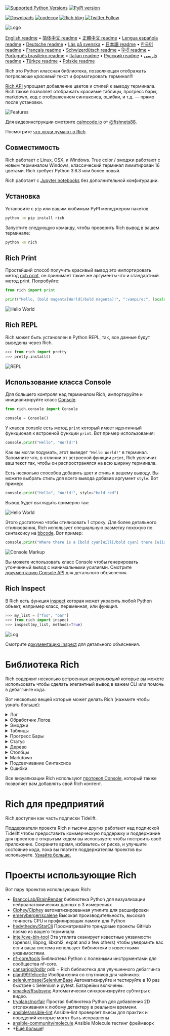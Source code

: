 [![Supported Python Versions](https://img.shields.io/pypi/pyversions/rich/13.2.0)](https://pypi.org/project/rich/) [![PyPI version](https://badge.fury.io/py/rich.svg)](https://badge.fury.io/py/rich)

[![Downloads](https://pepy.tech/badge/rich/month)](https://pepy.tech/project/rich)
[![codecov](https://codecov.io/gh/Textualize/rich/branch/master/graph/badge.svg)](https://codecov.io/gh/Textualize/rich)
[![Rich blog](https://img.shields.io/badge/blog-rich%20news-yellowgreen)](https://www.willmcgugan.com/tag/rich/)
[![Twitter Follow](https://img.shields.io/twitter/follow/willmcgugan.svg?style=social)](https://twitter.com/willmcgugan)

![Logo](https://github.com/textualize/rich/raw/master/imgs/logo.svg)

[English readme](https://github.com/textualize/rich/blob/master/README.md)
 • [简体中文 readme](https://github.com/textualize/rich/blob/master/README.cn.md)
 • [正體中文 readme](https://github.com/textualize/rich/blob/master/README.zh-tw.md)
 • [Lengua española readme](https://github.com/textualize/rich/blob/master/README.es.md)
 • [Deutsche readme](https://github.com/textualize/rich/blob/master/README.de.md)
 • [Läs på svenska](https://github.com/textualize/rich/blob/master/README.sv.md)
 • [日本語 readme](https://github.com/textualize/rich/blob/master/README.ja.md)
 • [한국어 readme](https://github.com/textualize/rich/blob/master/README.kr.md)
 • [Français readme](https://github.com/textualize/rich/blob/master/README.fr.md)
 • [Schwizerdütsch readme](https://github.com/textualize/rich/blob/master/README.de-ch.md)
 • [हिन्दी readme](https://github.com/textualize/rich/blob/master/README.hi.md)
 • [Português brasileiro readme](https://github.com/textualize/rich/blob/master/README.pt-br.md)
 • [Italian readme](https://github.com/textualize/rich/blob/master/README.it.md)
 • [Русский readme](https://github.com/textualize/rich/blob/master/README.ru.md)
  • [فارسی readme](https://github.com/textualize/rich/blob/master/README.fa.md)
 • [Türkçe readme](https://github.com/textualize/rich/blob/master/README.tr.md)
 • [Polskie readme](https://github.com/textualize/rich/blob/master/README.pl.md)

Rich это Python классная библиотека, позволяющая отображать потрясающе _красивый_ текст и форматировать терминал!!!

[Rich API](https://rich.readthedocs.io/en/latest/) упрощает добавление цветов и стилей к выводу терминала. Rich также позволяет отображать красивые таблицы, прогресс бары, markdown, код с отображением синтаксиса, ошибки, и т.д. — прямо после установки.

![Features](https://github.com/textualize/rich/raw/master/imgs/features.png)

Для видеоинструкции смотрите [calmcode.io](https://calmcode.io/rich/introduction.html) от [@fishnets88](https://twitter.com/fishnets88).

Посмотрите [что люди думают о Rich](https://www.willmcgugan.com/blog/pages/post/rich-tweets/).

## Cовместимость

Rich работает с Linux, OSX, и Windows. True color / эмоджи работают с новым терминалом Windows, классический терминал лимитирован 16 цветами. Rich требует Python 3.6.3 или более новый.

Rich работает с [Jupyter notebooks](https://jupyter.org/) без дополнительной конфигурации.

## Установка

Установите с `pip` или вашим любимым PyPI менеджером пакетов.

```sh
python -m pip install rich
```

Запустите следующую команду, чтобы проверить Rich вывод в вашем терминале:

```sh
python -m rich
```

## Rich Print

Простейший способ получить красивый вывод это импортировать метод [rich print](https://rich.readthedocs.io/en/latest/introduction.html#quick-start), он принимает такие же аргументы что и стандартный метод print. Попробуйте:

```python
from rich import print

print("Hello, [bold magenta]World[/bold magenta]!", ":vampire:", locals())
```

![Hello World](https://github.com/textualize/rich/raw/master/imgs/print.png)

## Rich REPL

Rich может быть установлен в Python REPL, так, все данные будут выведены через Rich.

```python
>>> from rich import pretty
>>> pretty.install()
```

![REPL](https://github.com/textualize/rich/raw/master/imgs/repl.png)

## Использование класса Console

Для большего контроля над терминалом Rich, импортируйте и инициализируйте класс [Console](https://rich.readthedocs.io/en/latest/reference/console.html#rich.console.Console).

```python
from rich.console import Console

console = Console()
```

У класса console есть метод `print` который имеет идентичный функционал к встроеной функции `print`. Вот пример использования:

```python
console.print("Hello", "World!")
```

Как вы могли подумать, этот выведет `"Hello World!"` в терминал. Запомните что, в отличии от встроеной функции `print`, Rich увеличит ваш текст так, чтобы он распространялся на всю ширину терминала.

Есть несколько способов добавить цвет и стиль к вашему выводу. Вы можете выбрать стиль для всего вывода добавив аргумент `style`. Вот пример:

```python
console.print("Hello", "World!", style="bold red")
```

Вывод будет выглядить примерно так:

![Hello World](https://github.com/textualize/rich/raw/master/imgs/hello_world.png)

Этого достаточно чтобы стилизовать 1 строку. Для более детального стилизования, Rich использует специальную разметку похожую по синтаксису на [bbcode](https://en.wikipedia.org/wiki/BBCode). Вот пример:

```python
console.print("Where there is a [bold cyan]Will[/bold cyan] there [u]is[/u] a [i]way[/i].")
```

![Console Markup](https://github.com/textualize/rich/raw/master/imgs/where_there_is_a_will.png)

Вы можете использовать класс Console чтобы генерировать утонченный вывод с минимальными усилиями. Смотрите [документацию Console API](https://rich.readthedocs.io/en/latest/console.html) для детального объяснения.

## Rich Inspect

В Rich есть функция [inspect](https://rich.readthedocs.io/en/latest/reference/init.html?highlight=inspect#rich.inspect) которая может украсить любой Python объект, например класс, переменная, или функция.

```python
>>> my_list = ["foo", "bar"]
>>> from rich import inspect
>>> inspect(my_list, methods=True)
```

![Log](https://github.com/textualize/rich/raw/master/imgs/inspect.png)

Смотрите [документацию inspect](https://rich.readthedocs.io/en/latest/reference/init.html#rich.inspect) для детального объяснения.

# Библиотека Rich

Rich содержит несколько встроенных _визуализаций_ которые вы можете использовать чтобы сделать элегантный вывод в важем CLI или помочь в дебаггинге кода.

Вот несколько вещей которые может делать Rich (нажмите чтобы узнать больше):

<details>
<summary>Лог</summary>

В классе console есть метод `log()` который похож на `print()`, но также изображает столбец для текущего времени, файла и линии кода которая вызвала метод. По умолчанию Rich будет подсвечивать синтаксис для структур Python и для строк repr. Если вы передадите в метод коллекцию (т.е. dict или list) Rich выведет её так, чтобы она помещалась в доступном месте. Вот пример использования этого метода.

```python
from rich.console import Console
console = Console()

test_data = [
    {"jsonrpc": "2.0", "method": "sum", "params": [None, 1, 2, 4, False, True], "id": "1",},
    {"jsonrpc": "2.0", "method": "notify_hello", "params": [7]},
    {"jsonrpc": "2.0", "method": "subtract", "params": [42, 23], "id": "2"},
]

def test_log():
    enabled = False
    context = {
        "foo": "bar",
    }
    movies = ["Deadpool", "Rise of the Skywalker"]
    console.log("Hello from", console, "!")
    console.log(test_data, log_locals=True)


test_log()
```

Код выше выведет это:

![Log](https://github.com/textualize/rich/raw/master/imgs/log.png)

Запомните аргумент `log_locals`, он выводит таблицу имеющую локальные переменные функции в которой метод был вызван.

Метод может быть использован для вывода данных в терминал в длинно-работающих программ, таких как сервера, но он также может помочь в дебаггинге.

</details>
<details>
<summary>Обработчик Логов</summary>

Вы также можете использовать встроенный [класс Handler](https://rich.readthedocs.io/en/latest/logging.html) чтобы форматировать и раскрашивать вывод из встроенной библиотеки logging. Вот пример вывода:

![Logging](https://github.com/textualize/rich/raw/master/imgs/logging.png)

</details>

<details>
<summary>Эмоджи</summary>

Чтобы вставить эмоджи в вывод консоли поместите название между двумя двоеточиями. Вот пример:

```python
>>> console.print(":smiley: :vampire: :pile_of_poo: :thumbs_up: :raccoon:")
😃 🧛 💩 👍 🦝
```

Пожалуйста, используйте это мудро.

</details>

<details>
<summary>Таблицы</summary>

Rich может отображать гибкие [таблицы](https://rich.readthedocs.io/en/latest/tables.html) с символами unicode. Есть большое количество форматов границ, стилей, выравниваний ячеек и т.п.

![table movie](https://github.com/textualize/rich/raw/master/imgs/table_movie.gif)

Эта анимация была сгенерирована с помощью [table_movie.py](https://github.com/textualize/rich/blob/master/examples/table_movie.py) в директории примеров.

Вот пример более простой таблицы:

```python
from rich.console import Console
from rich.table import Table

console = Console()

table = Table(show_header=True, header_style="bold magenta")
table.add_column("Date", style="dim", width=12)
table.add_column("Title")
table.add_column("Production Budget", justify="right")
table.add_column("Box Office", justify="right")
table.add_row(
    "Dec 20, 2019", "Star Wars: The Rise of Skywalker", "$275,000,000", "$375,126,118"
)
table.add_row(
    "May 25, 2018",
    "[red]Solo[/red]: A Star Wars Story",
    "$275,000,000",
    "$393,151,347",
)
table.add_row(
    "Dec 15, 2017",
    "Star Wars Ep. VIII: The Last Jedi",
    "$262,000,000",
    "[bold]$1,332,539,889[/bold]",
)

console.print(table)
```

Этот пример выводит:

![table](https://github.com/textualize/rich/raw/master/imgs/table.png)

Запомните что разметка консоли отображается таким же способом что и `print()` и `log()`. На самом деле, всё, что может отобразить Rich может быть в заголовках или рядах (даже другие таблицы).

Класс `Table` достаточно умный чтобы менять размер столбцов, так, чтобы они заполняли доступную ширину терминала, обёртывая текст как нужно. Вот тот же самый пример с терминалом меньше таблицы:

![table2](https://github.com/textualize/rich/raw/master/imgs/table2.png)

</details>

<details>
<summary>Прогресс Бары</summary>

Rich может отображать несколько плавных [прогресс](https://rich.readthedocs.io/en/latest/progress.html) баров чтобы отслеживать долго-идущие задания.

Для базового использования, оберните любую последовательность в функции `track` и переберите результат. Вот пример:

```python
from rich.progress import track

for step in track(range(100)):
    do_step(step)
```

Отслеживать больше чем 1 задание не сложнее. Вот пример взятый из документации:

![progress](https://github.com/textualize/rich/raw/master/imgs/progress.gif)

Столбцы могут быть настроены чтобы показывать любые детали. Стандартные столбцы содержат проценты исполнения, размер файлы, скорость файла, и оставшееся время. Вот ещё пример показывающий загрузку в прогрессе:

![progress](https://github.com/textualize/rich/raw/master/imgs/downloader.gif)

Чтобы попробовать самому, скачайте [examples/downloader.py](https://github.com/textualize/rich/blob/master/examples/downloader.py) который может скачать несколько URL одновременно пока отображая прогресс.

</details>

<details>
<summary>Статус</summary>

Для ситуаций где сложно высчитать прогресс, вы можете использовать метод [статус](https://rich.readthedocs.io/en/latest/reference/console.html#rich.console.Console.status) который будет отображать крутящуюся анимацию и сообщение. Анимация не перекроет вам доступ к консоли. Вот пример:

```python
from time import sleep
from rich.console import Console

console = Console()
tasks = [f"task {n}" for n in range(1, 11)]

with console.status("[bold green]Working on tasks...") as status:
    while tasks:
        task = tasks.pop(0)
        sleep(1)
        console.log(f"{task} complete")
```

Это генерирует вот такой вывод в консоль.

![status](https://github.com/textualize/rich/raw/master/imgs/status.gif)

Крутящиеся анимации были взяты из [cli-spinners](https://www.npmjs.com/package/cli-spinners). Вы можете выбрать одну из них указав параметр `spinner`. Запустите следующую команду чтобы узнать доступные анимации:

```
python -m rich.spinner
```

Эта команда выдаёт вот такой вывод в терминал:

![spinners](https://github.com/textualize/rich/raw/master/imgs/spinners.gif)

</details>

<details>
<summary>Дерево</summary>

Rich может отобразить [дерево](https://rich.readthedocs.io/en/latest/tree.html) с указаниями. Дерево идеально подходит для отображения структуры файлов или любых других иерархических данных.

Ярлыки дерева могут быть простым текстом или любой другой вещью Rich может отобразить. Запустите следующую команду для демонстрации:

```
python -m rich.tree
```

Это генерирует следующий вывод:

![markdown](https://github.com/textualize/rich/raw/master/imgs/tree.png)

Смотрите пример [tree.py](https://github.com/textualize/rich/blob/master/examples/tree.py) для скрипта который отображает дерево любой директории, похоже на команду linux `tree`.

</details>

<details>
<summary>Столбцы</summary>

Rich может отображать контент в [столбцах](https://rich.readthedocs.io/en/latest/columns.html) с равной или оптимальной шириной. Вот очень простой пример клона команды `ls` (MacOS / Linux) который отображает a файлы директории в столбцах:

```python
import os
import sys

from rich import print
from rich.columns import Columns

directory = os.listdir(sys.argv[1])
print(Columns(directory))
```

Следующий скриншот это вывод из [примера столбцов](https://github.com/textualize/rich/blob/master/examples/columns.py) который изображает данные взятые из API в столбцах:

![columns](https://github.com/textualize/rich/raw/master/imgs/columns.png)

</details>

<details>
<summary>Markdown</summary>

Rich может отображать [markdown](https://rich.readthedocs.io/en/latest/markdown.html) и делает неплохую работу в форматировании под терминал.

Чтобы отобразить markdown импортируйте класс `Markdown` и инициализируйте его с помощью строки содержащей код markdown. После чего выведите его в консоль. Вот пример:

```python
from rich.console import Console
from rich.markdown import Markdown

console = Console()
with open("README.md") as readme:
    markdown = Markdown(readme.read())
console.print(markdown)
```

Это выведет что-то похожее на это:

![markdown](https://github.com/textualize/rich/raw/master/imgs/markdown.png)

</details>

<details>
<summary>Подсвечивание Синтаксиса</summary>

Rich использует библиотеку [pygments](https://pygments.org/) чтобы имплементировать [подсвечивание синтаксиса](https://rich.readthedocs.io/en/latest/syntax.html). Использование похоже на отображение markdown; инициализируйте класс `Syntax` и выводите его в консоль. Вот пример:

```python
from rich.console import Console
from rich.syntax import Syntax

my_code = '''
def iter_first_last(values: Iterable[T]) -> Iterable[Tuple[bool, bool, T]]:
    """Iterate and generate a tuple with a flag for first and last value."""
    iter_values = iter(values)
    try:
        previous_value = next(iter_values)
    except StopIteration:
        return
    first = True
    for value in iter_values:
        yield first, False, previous_value
        first = False
        previous_value = value
    yield first, True, previous_value
'''
syntax = Syntax(my_code, "python", theme="monokai", line_numbers=True)
console = Console()
console.print(syntax)
```

Это выведет что-то похожее на это:

![syntax](https://github.com/textualize/rich/raw/master/imgs/syntax.png)

</details>

<details>
<summary>Ошибки</summary>

Rich может отображать [красивые ошибки](https://rich.readthedocs.io/en/latest/traceback.html) которые проще читать и показывают больше кода чем стандартные ошибки Python. Вы можете установить Rich как стандартный обработчик ошибок чтобы все непойманные ошибки отображал Rich.

Вот как это выглядит на OSX (похоже на Linux):

![traceback](https://github.com/textualize/rich/raw/master/imgs/traceback.png)

</details>

Все визуализации Rich используют [протокол Console](https://rich.readthedocs.io/en/latest/protocol.html), который также позволяет вам добавлять свой Rich контент.

# Rich для предприятий

Rich доступен как часть подписки Tidelift.

Поддержатели проекта Rich и тысячи других работают над подпиской Tidelift чтобы предоставить коммерческую поддержку и поддержание для проектов с открытым кодом вы используете чтобы построить своё приложение. Сохраните время, избавьтесь от риска, и улучшите состояние кода, пока вы платите поддержателям проектов вы используете. [Узнайте больше.](https://tidelift.com/subscription/pkg/pypi-rich?utm_source=pypi-rich&utm_medium=referral&utm_campaign=enterprise&utm_term=repo)

# Проекты использующие Rich

Вот пару проектов использующих Rich:

- [BrancoLab/BrainRender](https://github.com/BrancoLab/BrainRender)
  библиотека Python для визуализации нейроанатомических данных в 3 измерениях
- [Ciphey/Ciphey](https://github.com/Ciphey/Ciphey)
  автоматизированная утилита для расшифровки
- [emeryberger/scalene](https://github.com/emeryberger/scalene)
  Высокая производительность, высокая точность CPU и профилировщик памяти для Python
- [hedythedev/StarCli](https://github.com/hedythedev/starcli)
  Просматривайте трендовые проекты GitHub прямо из вашего терминала
- [intel/cve-bin-tool](https://github.com/intel/cve-bin-tool)
  Эта утилита сканирует известные уязвимости (openssl, libpng, libxml2, expat and a few others) чтобы уведомить вас если ваша система использует библиотеки с известными уязвимостями.
- [nf-core/tools](https://github.com/nf-core/tools)
  Библиотека Python с полезными инструментами для сообщества nf-core.
- [cansarigol/pdbr](https://github.com/cansarigol/pdbr)
  pdb + Rich библиотека для улучшенного дебаггинга
- [plant99/felicette](https://github.com/plant99/felicette)
  Изображения со спутников для чайников.
- [seleniumbase/SeleniumBase](https://github.com/seleniumbase/SeleniumBase)
  Автоматизируйте и тестируйте в 10 раз быстрее с Selenium и pytest. Батарейки включены.
- [smacke/ffsubsync](https://github.com/smacke/ffsubsync)
  Автоматически синхронизируйте субтитры с видео.
- [tryolabs/norfair](https://github.com/tryolabs/norfair)
  Простая библиотека Python для добавления 2D отслеживания к любому детектеру в реальном времени.
- [ansible/ansible-lint](https://github.com/ansible/ansible-lint) Ansible-lint проверяет пьесы для практик и поведений которые могут быть исправлены
- [ansible-community/molecule](https://github.com/ansible-community/molecule) Ansible Molecule тестинг фреймворк
- +[Ещё больше](https://github.com/textualize/rich/network/dependents)!

<!-- This is a test, no need to translate -->
